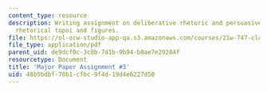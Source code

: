 ```yaml
---
content_type: resource
description: Writing assignment on deliberative rhetoric and persuasive argument using
  rhetorical topoi and figures.
file: https://ol-ocw-studio-app-qa.s3.amazonaws.com/courses/21w-747-classical-rhetoric-and-modern-political-discourse-fall-2009/48b5bdbf78b1cfbc9f4d19d4e6227d50_MIT21W_747_01F09_assn05.pdf
file_type: application/pdf
parent_uid: de9dcf0c-3c8b-7d1b-9b94-b8ae7e29284f
resourcetype: Document
title: 'Major Paper Assignment #3'
uid: 48b5bdbf-78b1-cfbc-9f4d-19d4e6227d50
---
```

